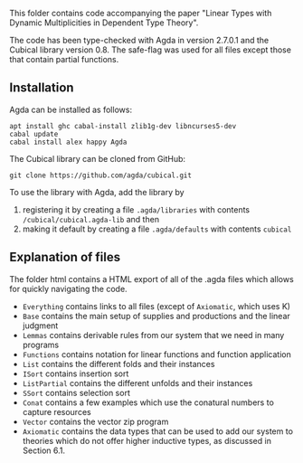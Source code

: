 This folder contains code accompanying the paper "Linear Types with Dynamic
Multiplicities in Dependent Type Theory".

The code has been type-checked with Agda in version 2.7.0.1 and the Cubical
library version 0.8. The safe-flag was used for all files except those that
contain partial functions.


## Installation

Agda can be installed as follows:

```
apt install ghc cabal-install zlib1g-dev libncurses5-dev
cabal update
cabal install alex happy Agda
```

The Cubical library can be cloned from GitHub:
```
git clone https://github.com/agda/cubical.git
```

To use the library with Agda, add the library by
1. registering it by creating a file `.agda/libraries` with contents
   `/cubical/cubical.agda-lib` and then
2. making it default by creating a file `.agda/defaults` with contents `cubical`


## Explanation of files

The folder html contains a HTML export of all of the .agda files which allows
for quickly navigating the code.

- `Everything` contains links to all files (except of `Axiomatic`, which uses K)
- `Base` contains the main setup of supplies and productions and the linear judgment
- `Lemmas` contains derivable rules from our system that we need in many programs
- `Functions` contains notation for linear functions and function application
- `List` contains the different folds and their instances
- `ISort` contains insertion sort
- `ListPartial` contains the different unfolds and their instances
- `SSort` contains selection sort
- `Conat` contains a few examples which use the conatural numbers to capture resources
- `Vector` contains the vector zip program
- `Axiomatic` contains the data types that can be used to add our system to theories
   which do not offer higher inductive types, as discussed in Section 6.1.




